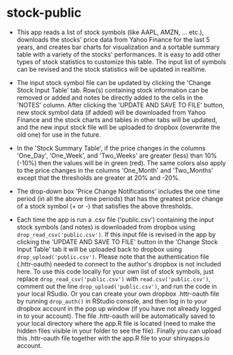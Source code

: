 # stock-public
- This app reads a list of stock symbols (like AAPL, AMZN, ... etc.), downloads the stocks' price data from Yahoo Finance for the last 5 years, and creates bar charts for visualization and a sortable summary table with a variety of the stocks' performances. It is easy to add other types of stock statistics to customize this table. The input list of symbols can be revised and the stock statistics will be updated in realtime. 

- The input stock symbol file can be updated by clicking the 'Change Stock Input Table' tab. Row(s) containing stock information can be removed or added and notes be directly added to the cells in the 'NOTES' column. After clicking the 'UPDATE AND SAVE TO FILE' button, new stock symbol data (if added) will be downloaded from Yahoo Finance and the stock charts and tables in other tabs will be updated, and the new input stock file will be uploaded to dropbox (overwrite the old one) for use in the future. 

- In the 'Stock Summary Table', if the price changes in the columns 'One_Day', 'One_Week', and 'Two_Weeks' are greater (less) than 10% (-10%) then the values will be in green (red). The same colors also apply to the price changes in the columns 'One_Month' and 'Two_Months' except that the thresholds are greater at 20% and -20%.   

- The drop-down box 'Price Change Notifications' includes the one time period (in all the above time periods) that has the greatest price change of a stock symbol (+ or -) that satisfies the above thresholds.

- Each time the app is run a .csv file ('public.csv') containing the input stock symbols (and notes) is downloaded from dropbox using `drop_read_csv('public.csv')`. If this input file is revised in the app by clicking the 'UPDATE AND SAVE TO FILE' button in the 'Change Stock Input Table' tab it will be uploaded back to dropbox using `drop_upload('public.csv')`. Please note that the authentication file (.httr-oauth) needed to connect to the author's dropbox is not included here. To use this code locally for your own list of stock symbols, just replace `drop_read_csv('public.csv')` with `read.csv('public.csv')`, comment out the line `drop_upload('public.csv')`, and run the code in your local RSudio. Or you can create your own dropbox .httr-oauth file by running `drop_auth()` in RStudio console, and then log in to your dropbox account in the pop up window (if you have not already logged in to your account). The file .httr-oauth will be automatically saved to your local directory where the app.R file is located (need to make the hidden files visible in your folder to see the file). Finally you can upload this .httr-oauth file together with the app.R file to your shinyapps.io account.
